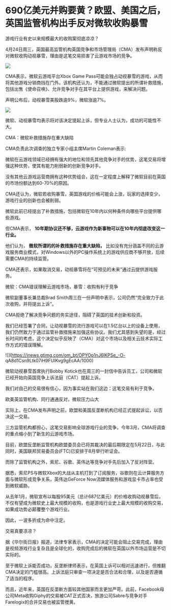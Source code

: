 # 690亿美元并购要黄？欧盟、美国之后，英国监管机构出手反对微软收购暴雪

游戏行业有史以来规模最大的收购案彻底凉凉？

4月24日周三，英国最高监管机构英国竞争和市场管理局（CMA）发布声明称反对微软收购动视暴雪，理由是这笔交易损害了云游戏市场的竞争。

![](https://inews.gtimg.com/om_bt/OnBguqHwje89UpvESr_BkDjcHOITh3YWIdQL1a1-r2_usAA/1000)

CMA表示，微软云游戏平台Xbox Game
Pass可能会独占动视暴雪的游戏，从而将其他游戏分销商挡在门外。该机构还认为，不能通过微软提出的所谓补救措施，包括出售《使命召唤》、允许竞争对手在其平台上提供游戏，来解决问题。

声明公布后，动视暴雪美股跌逾9%，微软涨逾7%。

![](https://inews.gtimg.com/om_bt/OIcO5jKnPHyBN3LlPe9H3t_0grYUMGZBqpFoMGDVdLQ2QAA/1000)

微软、动视暴雪均表示将对该决定提起上诉，但专业人士认为，成功的可能性不大。

CMA：微软补救措施存在重大缺陷

CMA负责此次调查的独立专家小组主席Martin Coleman表示:

微软在云游戏领域已经拥有强大的地位和领先其他竞争对手的优势，这笔交易将增强这种优势，使其有能力削弱新的创新竞争对手。

没有其他云游戏运营商拥有这种优势组合，这在一定程度上解释了微软目前在英国的市场份额达到60-70%的原因。

CMA还认为，微软若收购暴雪，英国游戏的价格可能会上涨，玩家的选择变少，游戏行业的创新也会被削弱。

微软此前已经提出了补救措施，包括微软在10年内以何种条件向哪些平台提供哪些游戏。

但CMA表示， **10年期协议还不够，云游戏作为新事物可以在10年内彻底改变这一行业。**

他们认为， **微软所谓的的补救措施存在重大缺陷，**
比如没有充分涵盖不同的云游戏服务商业模式，对Windows以外的PC操作系统上的游戏供应商不够开放，后续需要CMA的持续监管。

CMA还表示，如果取消交易，动视暴雪将在“可预见的未来”通过云提供游戏服务。

微软：CMA错误理解云游戏市场，暴雪：收购有利于竞争

微软副董事长兼总裁Brad Smith周三在一份声明中表示，公司仍然“完全致力于此次收购，并将提出上诉”。

CMA拒绝了解决竞争问题的务实途径，阻碍了英国的技术创新和投资。

我们已经签署了合同，让动视暴雪的流行游戏可以在1.5亿台以上的设备上使用，我们仍然致力于通过监管补救措施来加强这些协议。我们尤其感到失望的是，经过长时间的考虑，这个决定似乎反映了（CMA）对这个市场以及相关云技术实际工作方式的错误理解。

![](https://inews.gtimg.com/om_bt/OPYOp1nJ6lKPSe_-O-
qA8d1Csn9Ltk07iH9FUlKvg9gEcAA/1000)

微软动视暴雪首席执行Bobby Kotick也在周三的一封信中告诉员工，公司和微软已经开始向英国竞争上诉法庭（CAT）提起上诉。

我们对自己的交易很有信心，因为事实站在我们这边：这笔交易有利于竞争。

欧美英监管机构、同行通通反对，微软压力山大

实际上，在CMA发布声明之前，欧盟和美国反垄断机构已经正式提起诉讼，以否决这一交易。

三方监管机构都担心，这笔交易影响全球游戏行业的竞争，今年3月，CMA将调查的重点缩小到了新生的云游戏市场。

目前，欧盟反垄断监管机构欧盟委员会已将其裁决的最后期限定在5月22日，与此同时，美国联邦贸易委员会(FTC)已安排于8月举行听证会。

而除了监管机构之外，索尼、谷歌、英伟达等竞争对手先后加入了反对阵营。

据悉，索尼PS与微软Xbox的大战从主机打到了订阅服务，谷歌则在云计算服务方面与微软形成竞争关系，英伟达GeForce
Now流媒体服务和游戏显卡市占率也受到微软威胁。

从去年1月，微软宣布以每股95美元（总计687亿美元）的价格收购动视暴雪后，不仅有望成为微软史上最大规模的收购，也是游戏行业史上最大规模的收购交易，如果成功势必颠覆整个游戏行业。

因此，一波多折成为命中注定。

交易真要凉凉？

据《华尔街日报》报道，法律专家表示，CMA的决定可能会阻止交易完成，理由是视频游戏行业复杂且是全球化的，收购完成后的微软在英国以外市场运营是不切实际的。

至于微软上诉能否成功，反垄断律师表示，在英国上诉可以相对迅速进行，但推翻CMA决定的门槛很高。上诉法庭只审查一项决定是否合法和合理，以及是否遵循了适当的程序。

而且，近年来，英国在反垄断方面较其他国家而言更加严苛。此前，Facebook母公司Meta收购Giphy的交易被CAT正式否决，旅游公司Sabre与竞争对手Farelogix的合并交易也被监管搅黄。

